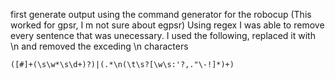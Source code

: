first generate output using the command generator for the robocup
(This worked for gpsr, I m not sure about egpsr)
Using regex I was able to remove every sentence that was unecessary. I used the following, replaced it with \n and removed the exceding \n characters

```re
([#]+(\s\w*\s\d+)?)|(.*\n(\t\s?[\w\s:'?,."\-!]*)+)
```
